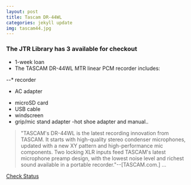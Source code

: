 ```yaml
---
layout: post
title: Tascam DR-44WL 
categories: jekyll update
img: tascam44.jpg
---
```

### The JTR Library has 3 available for checkout

* 1-week loan
* The TASCAM DR-44WL MTR linear PCM recorder includes:

--* recorder 
* AC adapter
- microSD card 
- USB cable 
- windscreen
- grip/mic stand adapter -hot shoe adapter and manual..

>"TASCAM's DR-44WL is the latest recording innovation from TASCAM. It starts with high-quality stereo condenser microphones, updated with a new XY pattern and high-performance mic components. Two locking XLR inputs feed TASCAM's latest microphone preamp design, with the lowest noise level and richest sound available in a portable recorder."--[TASCAM.com.]
...

<a href="https://vufind.carli.illinois.edu/vf-dpu/Record/dpu_1256252" class="btn btn-primary btn-lg">Check Status</a>

